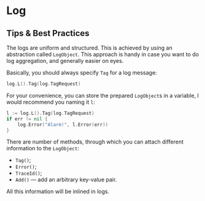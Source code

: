 # Log

## Tips & Best Practices

The logs are uniform and structured. This is achieved by using an
abstraction called `LogObject`. This approach is handy in case you want to do
log aggregation, and generally easier on eyes.

Basically, you should always specify `Tag` for a log message:

```go
log.L().Tag(log.TagRequest)
```

For your convenience, you can store the prepared `LogObject`s in a variable,
I would recommend you naming it `l`:

```go
l := log.L().Tag(log.TagRequest)
if err != nil {
    log.Error("Alarm!", l.Error(err))
}
```

There are number of methods, through which you can attach different
information to the `LogObject`:
+ `Tag()`;
+ `Error()`;
+ `TraceId()`;
+ `Add()` — add an arbitrary key-value pair.

All this information will be inlined in logs.
